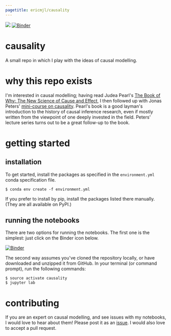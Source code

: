 ```yaml
---
pagetitle: ericmjl/causality
---
```


![](https://travis-ci.org/ericmjl/causality.svg?branch=master)
[![Binder](https://mybinder.org/badge.svg)](https://mybinder.org/v2/gh/ericmjl/causality/master)

# causality

A small repo in which I play with the ideas of causal modelling.

# why this repo exists

I'm interested in causal modelling; having read Judea Pearl's [The Book of Why: The New Science of Cause and Effect](https://www.amazon.com/Book-Why-Science-Cause-Effect-ebook/dp/B075CR9QBJ/ref=cm_cr_arp_d_product_top?ie=UTF8), I then followed up with Jonas Peters' [mini-course on causality](https://www.youtube.com/playlist?list=PLW01hpWnEtbTcuY0a0jhZyanHX3GPImAy). Pearl's book is a good layman's introduction to the history of causal inference research, even if mostly written from the viewpoint of one deeply invested in the field. Peters' lecture series turns out to be a great follow-up to the book.

# getting started

## installation

To get started, install the packages as specified in the `environment.yml` conda specification file.

```
$ conda env create -f environment.yml
```

If you prefer to install by pip, install the packages listed there manually. (They are all available on PyPI.)


## running the notebooks

There are two options for running the notebooks. The first one is the simplest: just click on the Binder icon below.

[![Binder](https://mybinder.org/badge.svg)](https://mybinder.org/v2/gh/ericmjl/causality/master)

The second way assumes you've cloned the repository locally, or have downloaded and unzipped it from GitHub. In your terminal (or command prompt), run the following commands:

```
$ source activate causality
$ jupyter lab
```

# contributing

If you are an expert on causal modelling, and see issues with my notebooks, I would love to hear about them! Please post it as an [issue](https://github.com/ericmjl/causality/issues). I would also love to accept a pull request.
